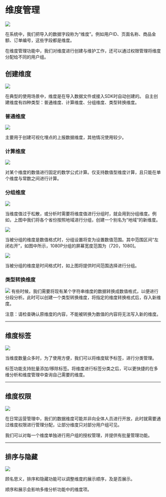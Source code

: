 # 维度管理
![](/assets/dimension-management/1-1.png)

在系统中，我们把导入的数据字段称为“维度”。例如用户ID、页面名称、商品金额、订单编号，这些字段都是维度。

在维度管理功能中，我们对维度进行创建与维护工作，还可以通过权限管理将维度分配给不同的用户组。

## 创建维度  <span id = "anchor-1"></span>
![](/assets/dimension-management/2-1.png)

在典型的使用场景中，维度是在导入数据文件或接入SDK时自动创建的。
自主创建维度有四种类型：普通维度、计算维度、分组维度、类型转换维度。

### 普通维度
![](/assets/dimension-management/2-2.png)

主要用于创建可视化埋点的上报数据维度，其他情况使用较少。

### 计算维度
![](/assets/dimension-management/2-3.png)

对某个维度的数值进行固定的数学公式计算。仅支持数值型维度计算，且只能在单个维度与常数之间进行计算。

### 分组维度
![](/assets/dimension-management/2-4.png)

当维度值过于松散，或分析时需要将维度值进行分组时，就会用到分组维度。例如，上图中我们将各个省份按照地域进行分组，创建一个别名为“地域”的新维度。

![](/assets/dimension-management/2-4-2.png)

当被分组的维度是数值格式时，分组设置将变为设置数值范围。其中范围区间“左闭右开”，如图中所示，1080P分组的屏幕宽度范围为（720，1080]。

![](/assets/dimension-management/2-4-3.png)

当被分组的维度是时间格式时，如上图将提供时间范围选择进行分组。



### 类型转换维度
![](/assets/dimension-management/2-5.png)
有些时候，我们需要将现有某个字符串维度的数据转换成数值格式，以便进行分段分析。此时可以创建一个类型转换维度，将指定的维度转换格式后，存入新维度。

注意：请检查确认原维度的内容，不能被转换为数值的内容将无法写入新的维度。

***

## 维度标签  <span id = "anchor-2"></span>
![](/assets/dimension-management/3-1.png)

当维度数量众多时，为了使用方便，我们可以将维度赋予标签，进行分类管理。

标签功能支持批量添加/移除标签。将维度进行标签分类之后，可以更快捷的在多维分析和维度管理中查询自己需要的维度。

***

## 维度权限  <span id = "anchor-3"></span>
![](/assets/dimension-management/3-2.png)

在日常运营管理中，我们的数据维度可能并非向全体人员进行开放，此时就需要通过维度权限进行管理分配，让部分维度只对部分用户组可见。

我们可以对每一个维度单独进行用户组的授权管理，并提供有批量管理功能。

***

## 排序与隐藏  <span id = "anchor-4"></span> 
![](/assets/dimension-management/3-3.png)

顾名思义，排序和隐藏功能可以调整维度的展示顺序，及是否展示。

顺序和展示会影响多维分析功能中的维度项。

